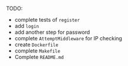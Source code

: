 TODO:

 - complete tests of `register`
 - add `login`
 - add another step for password
 - complete `AttemptMiddleware` for IP checking
 - create `Dockerfile`
 - complete `Makefile`
 - Complete `README.md`